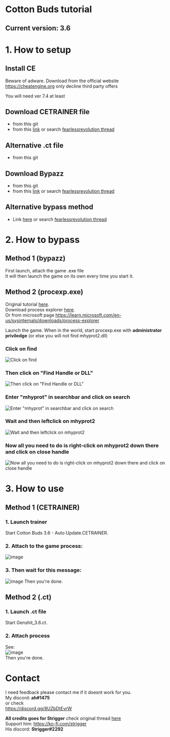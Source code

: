 # Cotton Buds tutorial
## Current version: 3.6

# 1. How to setup
## Install CE
Beware of adware.
Download from the official website https://cheatengine.org only decline third party offers

You will need ver 7.4 at least

## Download CETRAINER file
- from this git
- from this [link](https://fearlessrevolution.com/download/file.php?id=50054) or search [fearlessrevolution thread](https://fearlessrevolution.com/viewtopic.php?t=21585)

## Alternative .ct file
- from this git

## Download Bypazz
- from this git
- from this [link](https://fearlessrevolution.com/download/file.php?id=50053) or search [fearlessrevolution thread](https://fearlessrevolution.com/viewtopic.php?t=21585)

## Alternative bypass method
- Link [here](https://fearlessrevolution.com/viewtopic.php?p=255516#p255516) or search [fearlessrevolution thread](https://fearlessrevolution.com/viewtopic.php?t=21585)

# 2. How to bypass
## Method 1 (bypazz)
First launch, attach the game .exe file <br>
It will then launch the game on its own every time you start it.

## Method 2 (procexp.exe)
Original tutorial [here](https://fearlessrevolution.com/viewtopic.php?p=255516#p255516). <br>
Download process explorer [here](https://download.sysinternals.com/files/ProcessExplorer.zip). <br>
Or from microsoft page https://learn.microsoft.com/en-us/sysinternals/downloads/process-explorer

Launch the game.
When in the world, start procexp.exe with **administrator priviledge** (or else you will not find mhyprot2.dll)

### Click on find
![Click on find](https://i.imgur.com/t1alCWk.png)

### Then click on "Find Handle or DLL"
![Then click on "Find Handle or DLL"](https://i.imgur.com/UMMkJxe.png)

### Enter "mhyprot" in searchbar and click on search
![Enter "mhyprot" in searchbar and click on search](https://i.imgur.com/3jGu1Ly.png)

### Wait and then leftclick on mhyprot2
![Wait and then leftclick on mhyprot2](https://i.imgur.com/OL3uwXp.png)

### Now all you need to do is right-click on mhyprot2 down there and click on close handle
![Now all you need to do is right-click on mhyprot2 down there and click on close handle](https://i.imgur.com/qEi5imJ.png)

# 3. How to use 
## Method 1 (CETRAINER)
### 1. Launch trainer<br>
Start Cotton Buds 3.6 - Auto Update.CETRAINER.

### 2. Attach to the game process:<br>
![image](https://user-images.githubusercontent.com/79577721/233737319-6325ba64-5675-4fc7-8e5a-237c91f0907a.png)

### 3. Then wait for this message:<br>
![image](https://user-images.githubusercontent.com/79577721/233737114-efa95dbc-1d1c-4d35-9eb9-75f9f5d84611.png)
Then you're done.

## Method 2 (.ct)
### 1. Launch .ct file<br>
Start Genshit_3.6.ct.

### 2. Attach process
See: <br>
![image](https://user-images.githubusercontent.com/79577721/233737897-6b7f0f38-2afd-464d-b179-fe88af1da295.png) <br>
Then you're done.


# Contact
I need feedback please contact me if it doesnt work for you. <br>
My discord: **ah#1475** <br>
or check <br>
https://discord.gg/8UZbDtEvrW


**All credits goes for Strigger** check original thread [here](https://fearlessrevolution.com/viewtopic.php?t=21585) <br>
Support him: 
https://ko-fi.com/strigger <br>
His discord: **Strigger#2292**
